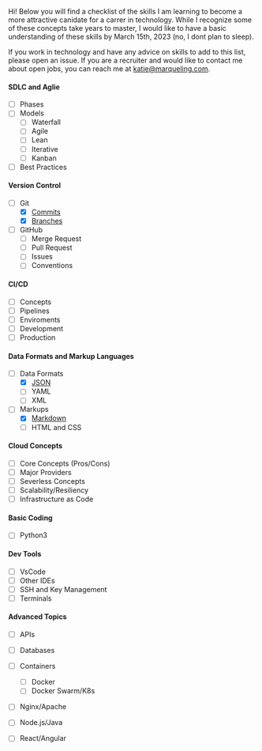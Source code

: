 Hi! Below you will find a checklist of the skills I am learning to become a more attractive canidate for a carrer in technology. While I recognize some of these concepts take years to master, I would like to have a basic understanding of these skills by March 15th, 2023 (no, I dont plan to sleep).

If you work in technology and have any advice on skills to add to this list, please open an issue. If you are a recruiter and would like to contact me about open jobs, you can reach me at katie@marqueling.com.

#### SDLC and Aglie
- [ ] Phases
- [ ] Models
    - [ ] Waterfall
    - [ ] Agile
    - [ ] Lean
    - [ ] Iterative
    - [ ] Kanban
- [ ] Best Practices
#### Version Control
- [ ] Git
    - [X] [Commits](https://github.com/katiemarqueling/Career/blob/main/UpskillLearning/Commits.txt)
    - [X] [Branches](https://github.com/katiemarqueling/Career/blob/main/UpskillLearning/Branches.txt)
- [ ] GitHub
    - [ ] Merge Request
    - [ ] Pull Request
    - [ ] Issues
    - [ ] Conventions
#### CI/CD
- [ ] Concepts
- [ ] Pipelines
- [ ] Enviroments 
- [ ] Development
- [ ] Production
#### Data Formats and Markup Languages
- [ ] Data Formats
    - [X] [JSON](https://github.com/katiemarqueling/Career/blob/main/UpskillLearning/Json.json)
    - [ ] YAML
    - [ ] XML
- [ ] Markups
    - [X] [Markdown](https://github.com/katiemarqueling/Career/blob/main/UpskillLearning/Markdown.md)
    - [ ] HTML and CSS
#### Cloud Concepts
- [ ] Core Concepts (Pros/Cons)
- [ ] Major Providers
- [ ] Severless Concepts
- [ ] Scalability/Resiliency
- [ ] Infrastructure as Code
#### Basic Coding
- [ ] Python3
#### Dev Tools
- [ ] VsCode
- [ ] Other IDEs
- [ ] SSH and Key Management
- [ ] Terminals
#### Advanced Topics
- [ ] APIs
- [ ] Databases
- [ ] Containers
    - [ ] Docker
    - [ ] Docker Swarm/K8s
- [ ] Nginx/Apache
- [ ] Node.js/Java
- [ ] React/Angular






